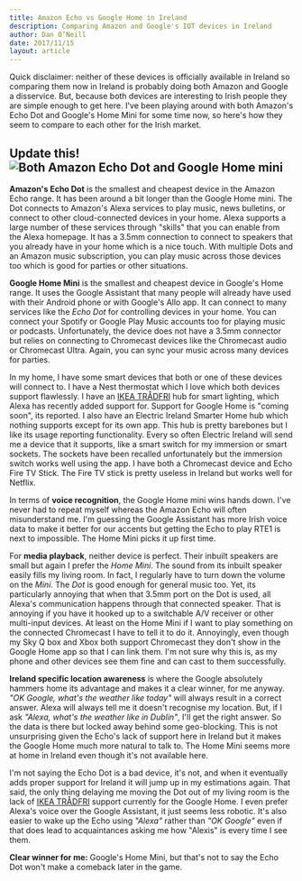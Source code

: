 ```yaml
---
title: Amazon Echo vs Google Home in Ireland
description: Comparing Amazon and Google's IOT devices in Ireland
author: Dan O’Neill
date: 2017/11/15
layout: article
---
```


Quick disclaimer: neither of these devices is officially available in Ireland so comparing them now in Ireland is probably doing both Amazon and Google a disservice. But, because both devices are interesting to Irish people they are simple enough to get here. I've been playing around with both Amazon's Echo Dot and Google's Home Mini for some time now, so here's how they seem to compare to each other for the Irish market.

## Update this! ![Both Amazon Echo Dot and Google Home mini](/images/pic.jpg)

**Amazon's Echo Dot** is the smallest and cheapest device in the Amazon Echo range. It has been around a bit longer than the Google Home mini. The Dot connects to Amazon's Alexa services to play music, news bulletins, or connect to other cloud-connected devices in your home. Alexa supports a large number of these services through "skills" that you can enable from the Alexa homepage. It has a 3.5mm connection to connect to speakers that you already have in your home which is a nice touch. With multiple Dots and an Amazon music subscription, you can play music across those devices too which is good for parties or other situations.

**Google Home Mini** is the smallest and cheapest device in Google's Home range. It uses the Google Assistant that many people will already have used with their Android phone or with Google's Allo app. It can connect to many services like the _Echo Dot_ for controlling devices in your home. You can connect your Spotify or Google Play Music accounts too for playing music or podcasts. Unfortunately, the device does not have a 3.5mm connector but relies on connecting to Chromecast devices like the Chromecast audio or Chromecast Ultra. Again, you can sync your music across many devices for parties.

In my home, I have some smart devices that both or one of these devices will connect to. I have a Nest thermostat which I love which both devices support flawlessly. I have an [IKEA TRÅDFRI](http://www.ikea.com/ie/en/products/lighting/smart-lighting/) hub for smart lighting, which Alexa has recently added support for. Support for Google Home is "coming soon", its reported. I also have an Electric Ireland Smarter Home hub which nothing supports except for its own app. This hub is pretty barebones but I like its usage reporting functionality. Every so often Electric Ireland will send me a device that it supports, like a smart switch for my immersion or smart sockets. The sockets have been recalled unfortunately but the immersion switch works well using the app. I have both a Chromecast device and Echo Fire TV Stick. The Fire TV stick is pretty useless in Ireland but works well for Netflix.

In terms of **voice recognition**, the Google Home mini wins hands down. I've never had to repeat myself whereas the Amazon Echo will often misunderstand me. I'm guessing the Google Assistant has more Irish voice data to make it better for our accents but getting the Echo to play RTE1 is next to impossible. The Home Mini picks it up first time.

<!-- ad -->

For **media playback**, neither device is perfect. Their inbuilt speakers are small but again I prefer the _Home Mini_. The sound from its inbuilt speaker easily fills my living room. In fact, I regularly have to turn down the volume on the _Mini_. The _Dot_ is good enough for general music too. Yet, its particularly annoying that when that 3.5mm port on the Dot is used, all Alexa's communication happens through that connected speaker. That is annoying if you have it hooked up to a switchable A/V receiver or other multi-input devices. At least on the Home Mini if I want to play something on the connected Chromecast I have to tell it to do it. Annoyingly, even though my Sky Q box and Xbox both support Chromecast they don't show in the Google Home app so that I can link them. I'm not sure why this is, as my phone and other devices see them fine and can cast to them successfully.

**Ireland specific location awareness** is where the Google absolutely hammers home its advantage and makes it a clear winner, for me anyway. _"OK Google, what's the weather like today"_ will always result in a correct answer. Alexa will always tell me it doesn't recognise my location. But, if I ask _"Alexa, what's the weather like in Dublin"_, I'll get the right answer. So the data is there but locked away behind some geo-blocking. This is not unsurprising given the Echo's lack of support here in Ireland but it makes the Google Home much more natural to talk to. The Home Mini seems more at home in Ireland even though it's not available here.

I'm not saying the Echo Dot is a bad device, it's not, and when it eventually adds proper support for Ireland it will jump up in my estimations again. That said, the only thing delaying me moving the Dot out of my living room is the lack of [IKEA TRÅDFRI](http://www.ikea.com/ie/en/products/lighting/smart-lighting/) support currently for the Google Home. I even prefer Alexa's voice over the Google Assistant, it just seems less robotic. It's also easier to wake up the Echo using _"Alexa"_ rather than _"OK Google"_ even if that does lead to acquaintances asking me how "Alexis" is every time I see them.

**Clear winner for me:** Google's Home Mini, but that's not to say the Echo Dot won't make a comeback later in the game.
